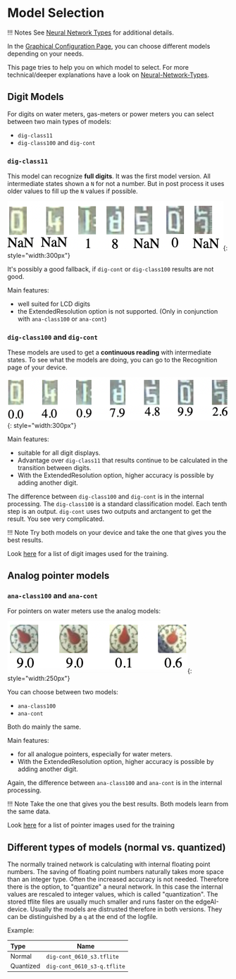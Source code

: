 # Model Selection

!!! Notes
    See [Neural Network Types](Neural-Network-Types.md) for additional details.

In the [Graphical Configuration Page](Configuration.md), you can choose different models depending on your needs.

This page tries to help you on which model to select.
For more technical/deeper explanations have a look on [Neural-Network-Types](Neural-Network-Types.md).

## Digit Models

For digits on water meters, gas-meters or power meters you can select between two main types of models:

- `dig-class11`
- `dig-class100` and `dig-cont`

### `dig-class11`

This model can recognize **full digits**. It was the first model version. All intermediate states shown a `N` for not a number. But in post process it uses older values to fill up the `N` values if possible.

![](img/dig-class11.png){: style="width:300px"}

It's possibly a good fallback, if `dig-cont` or `dig-class100` results are not good.

Main features:

* well suited for LCD digits
* the ExtendedResolution option is not supported. (Only in conjunction with `ana-class100` or `ana-cont`)

### `dig-class100` and `dig-cont`

These models are used to get a **continuous reading** with intermediate states. To see what the models are doing, you can go to the Recognition page of your device.

![](img/dig-class100.png){: style="width:300px"}

Main features:

* suitable for all digit displays.
* Advantage over `dig-class11` that results continue to be calculated in the transition between digits.
* With the ExtendedResolution option, higher accuracy is possible by adding another digit.

The difference between `dig-class100` and `dig-cont` is in the internal processing.
The `dig-class100` is a standard classification model. Each tenth step is an output.
`dig-cont` uses two outputs and arctangent to get the result. You see very complicated. 

!!! Note
    Try both models on your device and take the one that gives you the best results.

Look [here](https://jomjol.github.io/neural-network-digital-counter-readout) for a list of digit images used for the training.

## Analog pointer models

### `ana-class100` and `ana-cont`

For pointers on water meters use the analog models:

![](img/ana-class100.png){: style="width:250px"}

 You can choose between two models:

- `ana-class100` 
- `ana-cont`

Both do mainly the same.

Main features:

* for all analogue pointers, especially for water meters.
* With the ExtendedResolution option, higher accuracy is possible by adding another digit.

Again, the difference between `ana-class100` and `ana-cont` is in the internal processing.

!!! Note
    Take the one that gives you the best results. Both models learn from the same data.

Look [here](https://jomjol.github.io/neural-network-analog-needle-readout/) for a list of pointer images used for the training

## Different types of models (normal vs. quantized)

The normally trained network is calculating with internal floating point numbers. The saving of floating point numbers naturally takes more space than an integer type. Often the increased accuracy is not needed. Therefore there is the option, to "quantize" a neural network. In this case the internal values are rescaled to integer values, which is called "quantization". The stored tflite files are usually much smaller and runs faster on the edgeAI-device.
Usually the models are distrusted therefore in both versions. They can be distinguished by a `q` at the end of the logfile.

Example:

| Type      | Name                        |
| :-------- | --------------------------- |
| Normal    | `dig-cont_0610_s3.tflite`   |
| Quantized | `dig-cont_0610_s3-q.tflite` |